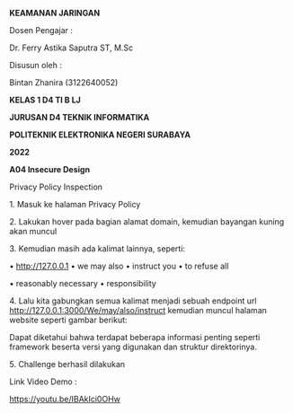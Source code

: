 ﻿<a name="br1"></a>**KEAMANAN JARINGAN**

Dosen Pengajar :

Dr. Ferry Astika Saputra ST, M.Sc

Disusun oleh :

Bintan Zhanira (3122640052)

**KELAS 1 D4 TI B LJ**

**JURUSAN D4 TEKNIK INFORMATIKA**

**POLITEKNIK ELEKTRONIKA NEGERI SURABAYA**

**2022**




<a name="br2"></a>**A04 Insecure Design**

Privacy Policy Inspection

1\. Masuk ke halaman Privacy Policy




<a name="br3"></a>2. Lakukan hover pada bagian alamat domain, kemudian bayangan kuning akan muncul

3\. Kemudian masih ada kalimat lainnya, seperti:

• http://127.0.0.1 • we may also • instruct you • to refuse all

• reasonably necessary
• responsibility

4\. Lalu kita gabungkan semua kalimat menjadi sebuah endpoint url
 http://127.0.0.1:3000/We/may/also/instruct kemudian muncul halaman website seperti
 gambar berikut:

Dapat diketahui bahwa terdapat beberapa informasi penting seperti framework beserta
versi yang digunakan dan struktur direktorinya.



<a name="br4"></a>5. Challenge berhasil dilakukan

Link Video Demo :

https://youtu.be/IBAkIci0OHw
